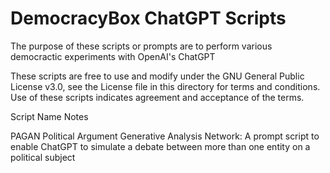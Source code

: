 # DemocracyBox ChatGPT Scripts
The purpose of these scripts or prompts are to perform various democractic experiments with OpenAI's ChatGPT

These scripts are free to use and modify under the GNU General Public License v3.0, see the License file in this directory for terms and conditions. Use of these scripts indicates agreement and acceptance of the terms.


Script Name   Notes

PAGAN         Political Argument Generative Analysis Network: A prompt script to enable ChatGPT to simulate a debate between more than one entity on a political subject 
